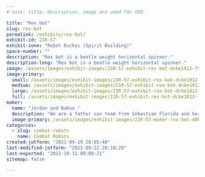 ```yaml
---
# note: title, description, image are used for SEO

title: "Rex bot"
slug: rex-bot
permalink: /exhibits/rex-bot/
exhibit-id: 21R-57
exhibit-zone: "Robot Ruckus (Spirit Building)"
space-number: ""
description: "Rex bot is a beetle weight horizontal spinner."
description-long: "Rex bot is a beetle weight horizontal spinner."
image: /assets/images/exhibit-images/21R-57-exhibit-rex-bot-dcbe1812-f943-4e7a-aaa5-726ae2c571e4-large.jpeg
image-primary: 
  small: /assets/images/exhibit-images/21R-57-exhibit-rex-bot-dcbe1812-f943-4e7a-aaa5-726ae2c571e4-small.jpeg
  medium: /assets/images/exhibit-images/21R-57-exhibit-rex-bot-dcbe1812-f943-4e7a-aaa5-726ae2c571e4-medium.jpeg
  large: /assets/images/exhibit-images/21R-57-exhibit-rex-bot-dcbe1812-f943-4e7a-aaa5-726ae2c571e4-large.jpeg
  full: /assets/images/exhibit-images/21R-57-exhibit-rex-bot-dcbe1812-f943-4e7a-aaa5-726ae2c571e4-full.jpeg
maker: 
  name: "Jordan and Nakoa "
  description: "We are a father son team from Sebastian Florida and here for fun and carnage with Rex bot."
  image-primary: /assets/images/exhibit-images/21R-57-maker-rex-bot-48bf4ad7-4bcd-444d-b06f-deb5ad78022e-medium.jpeg
categories: 
  - slug: combat-robots
    name: Combat Robots
created-jotform: "2021-09-19 20:05:48"
last-modified-jotform: "2021-09-22 20:18:29"
last-exported: "2021-10-31 09:08:21"
sitemap: false

---
```

